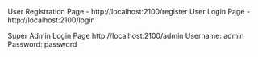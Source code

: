 User Registration Page - http://localhost:2100/register
User Login Page - http://localhost:2100/login

Super Admin Login Page
http://localhost:2100/admin
Username: admin
Password: password